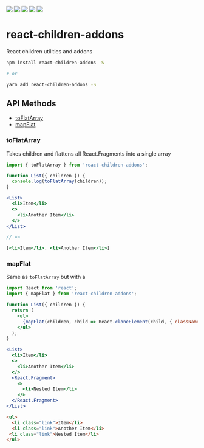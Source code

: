 ![](https://img.shields.io/npm/v/react-children-addons.svg?&style=flat-square) ![](https://img.shields.io/bundlephobia/min/react-children-addons.svg?&style=flat-square) ![](https://img.shields.io/npm/l/react-children-addons.svg?&style=flat-square) ![](https://img.shields.io/david/birkir/react-children-addons.svg?&style=flat-square)  ![](https://img.shields.io/npm/dw/react-children-addons.svg?&style=flat-square)
# react-children-addons

React children utilities and addons

```bash
npm install react-children-addons -S

# or

yarn add react-children-addons -S
```

## API Methods
 - [toFlatArray](#toflatarray)
 - [mapFlat](#mapflat)

### toFlatArray

Takes children and flattens all React.Fragments into a single array

```jsx
import { toFlatArray } from 'react-children-addons';

function List({ children }) {
  console.log(toFlatArray(children));
}

<List>
  <li>Item</li>
  <>
    <li>Another Item</li>
  </>
</List>

// =>

[<li>Item</li>, <li>Another Item</li>]

```

### mapFlat

Same as `toFlatArray` but with a

```jsx
import React from 'react';
import { mapFlat } from 'react-children-addons';

function List({ children }) {
  return (
    <ul>
      {mapFlat(children, child => React.cloneElement(child, { className: 'link' }))}
    </ul>
  );
}

<List>
  <li>Item</li>
  <>
    <li>Another Item</li>
  </>
  <React.Fragment>
    <>
      <li>Nested Item</li>
    </>
  </React.Fragment>
</List>
```
```html
<ul>
  <li class="link">Item</li>
  <li class="link">Another Item</li>
 <li class="link">Nested Item</li>
</ul>
```

